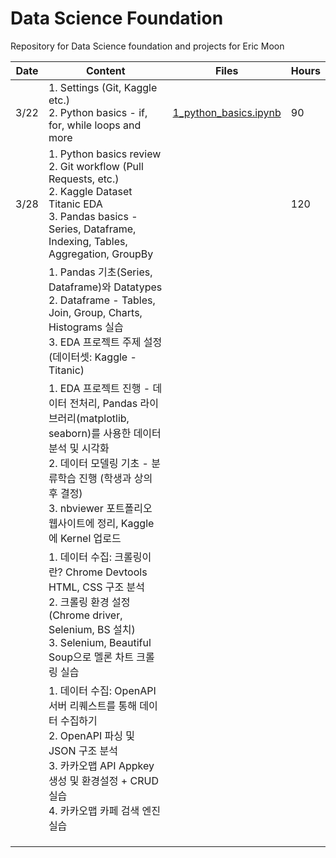 # Data Science Foundation

Repository for Data Science foundation and projects for Eric Moon



| Date | Content                                                      | Files                                                        | Hours |
| ---- | ------------------------------------------------------------ | ------------------------------------------------------------ | ----- |
| 3/22 | 1. Settings (Git, Kaggle etc.)<br />2. Python basics - if, for, while loops and more | [1_python_basics.ipynb](https://github.com/sophryu99/data_science_foundation-1/blob/main/March_22/1_python_basics.ipynb) | 90    |
| 3/28 | 1. Python basics review <br />2. Git workflow (Pull Requests, etc.) <br />2. Kaggle Dataset Titanic EDA <br />3. Pandas basics - Series, Dataframe, Indexing, Tables, Aggregation, GroupBy |                                                              | 120   |
|      | 1. Pandas 기초(Series, Dataframe)와 Datatypes<br/>2. Dataframe - Tables, Join, Group, Charts, Histograms 실습<br/>3. EDA 프로젝트 주제 설정 (데이터셋: Kaggle - Titanic) |                                                              |       |
|      | 1. EDA 프로젝트 진행 - 데이터 전처리, Pandas 라이브러리(matplotlib, seaborn)를 사용한 데이터분석 및 시각화<br/>2. 데이터 모델링 기초 - 분류학습 진행 (학생과 상의 후 결정)<br/>3. nbviewer 포트폴리오 웹사이트에 정리, Kaggle에 Kernel 업로드 |                                                              |       |
|      | 1. 데이터 수집: 크롤링이란? Chrome Devtools HTML, CSS 구조 분석<br/>2. 크롤링 환경 설정 (Chrome driver, Selenium, BS 설치)<br/>3. Selenium, Beautiful Soup으로 멜론 차트 크롤링 실습 |                                                              |       |
|      | 1. 데이터 수집: OpenAPI 서버 리퀘스트를 통해 데이터 수집하기<br/>2. OpenAPI 파싱 및 JSON 구조 분석 <br/>3. 카카오맵 API Appkey 생성 및 환경설정 + CRUD 실습<br/>4. 카카오맵 카페 검색 엔진 실습 |                                                              |       |
|      |                                                              |                                                              |       |
|      |                                                              |                                                              |       |
|      |                                                              |                                                              |       |

